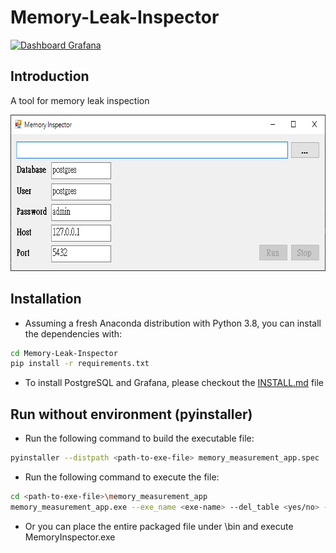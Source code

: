 # Memory-Leak-Inspector

[![Dashboard Grafana](https://img.shields.io/badge/Dashboard-Grafana-fd6600)](http://localhost:3000/?orgId=1)
## Introduction

A tool for memory leak inspection
<p align="center">
<img src="fig/memory leak inspector.png" width = "686" height = "250" alt="memory leak inspector" />
</p>

## Installation

- Assuming a fresh Anaconda distribution with Python 3.8, you can install the dependencies with:

```sh
cd Memory-Leak-Inspector
pip install -r requirements.txt
```

- To install PostgreSQL and Grafana, please checkout the [INSTALL.md](https://github.com/SHRHarry/Memory-Leak-Inspector/INSTALL.md) file

## Run without environment (pyinstaller)

- Run the following command to build the executable file:
 ```sh
 pyinstaller --distpath <path-to-exe-file> memory_measurement_app.spec
 ```
 
 - Run the following command to execute the file:
  ```sh
 cd <path-to-exe-file>\memory_measurement_app
 memory_measurement_app.exe --exe_name <exe-name> --del_table <yes/no> --database <DB-name> --user <user> --password <password> --host <host> --port <port>
 ```
 
 - Or you can place the entire packaged file under \bin and execute MemoryInspector.exe